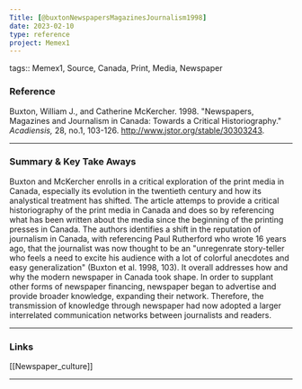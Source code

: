 ```yaml
---
Title: [@buxtonNewspapersMagazinesJournalism1998]
date: 2023-02-10
type: reference
project: Memex1
---
```


tags:: Memex1, Source, Canada, Print, Media, Newspaper

### Reference 

Buxton, William J., and Catherine McKercher. 1998. "Newspapers, Magazines and Journalism in Canada: Towards a Critical Historiography." *Acadiensis,* 28, no.1, 103-126. http://www.jstor.org/stable/30303243.

---

### Summary & Key Take Aways

Buxton and McKercher enrolls in a critical exploration of the print media in Canada, especially its evolution in the twentieth century and how its analystical treatment has shifted. The article attemps to provide a critical historiography of the print media in Canada and does so by referencing what has been written about the media since the beginning of the printing presses in Canada. The authors identifies a shift in the reputation of journalism in Canada, with referencing Paul Rutherford who wrote 16 years ago, that the journalist was now thought to be an "unregenrate story-teller who feels a need to excite his audience with a lot of colorful anecdotes and easy generalization" (Buxton et al. 1998, 103). It overall addresses how and why the modern newspaper in Canada took shape. In order to supplant other forms of newspaper financing, newspaper began to advertise and provide broader knowledge, expanding their network. Therefore, the transmission of knowledge through newspaper had now adopted a larger interrelated communication networks between journalists and readers. 

--- 

### Links

[[Newspaper_culture]]

---